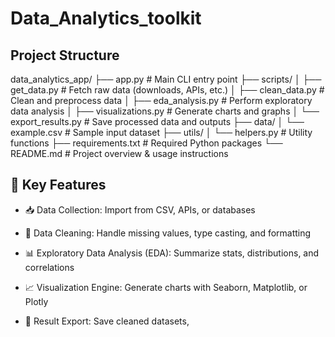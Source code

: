 # Data_Analytics_toolkit



## Project Structure

data_analytics_app/
├── app.py # Main CLI entry point
├── scripts/
│ ├── get_data.py # Fetch raw data (downloads, APIs, etc.)
│ ├── clean_data.py # Clean and preprocess data
│ ├── eda_analysis.py # Perform exploratory data analysis
│ ├── visualizations.py # Generate charts and graphs
│ └── export_results.py # Save processed data and outputs
├── data/
│ └── example.csv # Sample input dataset
├── utils/
│ └── helpers.py # Utility functions
├── requirements.txt # Required Python packages
└── README.md # Project overview & usage instructions



## 🚀 Key Features

-    📥 Data Collection: Import from CSV, APIs, or databases

-    🧹 Data Cleaning: Handle missing values, type casting, and formatting

-    📊 Exploratory Data Analysis (EDA): Summarize stats, distributions, and correlations

-   📈 Visualization Engine: Generate charts with Seaborn, Matplotlib, or Plotly

-    💾 Result Export: Save cleaned datasets, 
